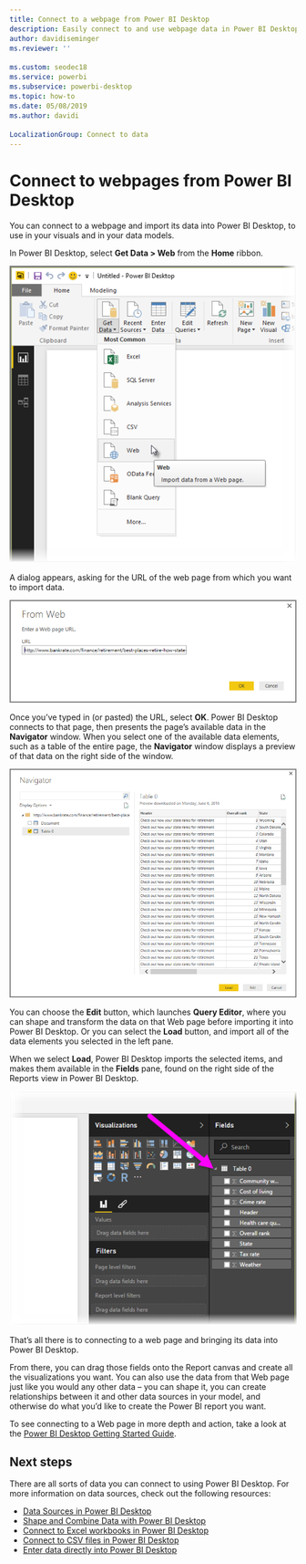 ```yaml
---
title: Connect to a webpage from Power BI Desktop
description: Easily connect to and use webpage data in Power BI Desktop
author: davidiseminger
ms.reviewer: ''

ms.custom: seodec18
ms.service: powerbi
ms.subservice: powerbi-desktop
ms.topic: how-to
ms.date: 05/08/2019
ms.author: davidi

LocalizationGroup: Connect to data
---
```

# Connect to webpages from Power BI Desktop

You can connect to a webpage and import its data into Power BI Desktop, to use in your visuals and in your data models.

In Power BI Desktop, select **Get Data > Web** from the **Home** ribbon.

![Screenshot of the Power B I Desktop, showing the Web selection.](media/desktop-connect-to-web/connect-to-web_1.png)

A dialog appears, asking for the URL of the web page from which you want to import data.

![Screenshot of the Web dialog, showing the URL field.](media/desktop-connect-to-web/connect-to-web_2.png)

Once you’ve typed in (or pasted) the URL, select **OK**. Power BI Desktop connects to that page, then presents the page’s available data in the **Navigator** window. When you select one of the available data elements, such as a table of the entire page, the **Navigator** window displays a preview of that data on the right side of the window.

![Screenshot of the Navigator dialog, showing a preview of the selected table's data.](media/desktop-connect-to-web/connect-to-web_3.png)

You can choose the **Edit** button, which launches **Query Editor**, where you can shape and transform the data on that Web page before importing it into Power BI Desktop. Or you can select the **Load** button, and import all of the data elements you selected in the left pane.

When we select **Load**, Power BI Desktop imports the selected items, and makes them available in the **Fields** pane, found on the right side of the Reports view in Power BI Desktop.

![Screenshot of the Fields pane, showing the list of selected tables.](media/desktop-connect-to-web/connect-to-web_4.png)

That’s all there is to connecting to a web page and bringing its data into Power BI Desktop.

From there, you can drag those fields onto the Report canvas and create all the visualizations you want. You can also use the data from that Web page just like you would any other data – you can shape it, you can create relationships between it and other data sources in your model, and otherwise do what you’d like to create the Power BI report you want.

To see connecting to a Web page in more depth and action, take a look at the [Power BI Desktop Getting Started Guide](../fundamentals/desktop-getting-started.md).

## Next steps
There are all sorts of data you can connect to using Power BI Desktop. For more information on data sources, check out the following resources:

* [Data Sources in Power BI Desktop](desktop-data-sources.md)
* [Shape and Combine Data with Power BI Desktop](desktop-shape-and-combine-data.md)
* [Connect to Excel workbooks in Power BI Desktop](desktop-connect-excel.md)   
* [Connect to CSV files in Power BI Desktop](desktop-connect-csv.md)   
* [Enter data directly into Power BI Desktop](desktop-enter-data-directly-into-desktop.md)   
